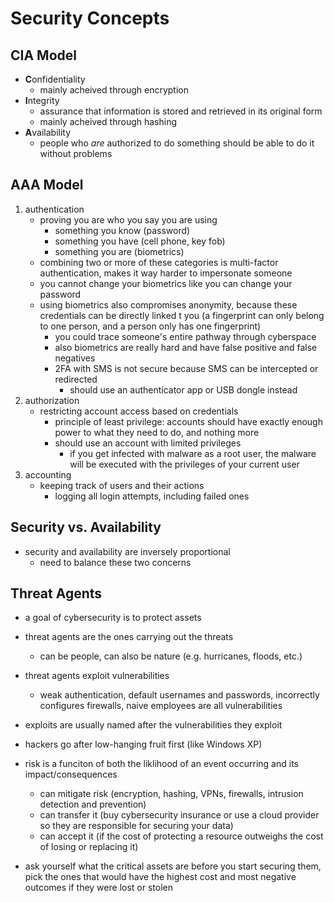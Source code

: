 # Security Concepts

## CIA Model
- **C**onfidentiality
  - mainly acheived through encryption
- **I**ntegrity
  - assurance that information is stored and retrieved in its original form
  - mainly acheived through hashing
- **A**vailability
  - people who _are_ authorized to do something should be able to do it without problems

## AAA Model
1. authentication
   - proving you are who you say you are using
     - something you know (password)
     - something you have (cell phone, key fob)
     - something you are (biometrics)
   - combining two or more of these categories is multi-factor authentication, makes it way harder to impersonate someone
   - you cannot change your biometrics like you can change your password
   - using biometrics also compromises anonymity, because these credentials can be directly linked t you (a fingerprint can only belong to one person, and a person only has one fingerprint)
     - you could trace someone's entire pathway through cyberspace
     - also biometrics are really hard and have false positive and false negatives
     - 2FA with SMS is not secure because SMS can be intercepted or redirected
       - should use an authenticator app or USB dongle instead
2. authorization
   - restricting account access based on credentials
     - principle of least privilege: accounts should have exactly enough power to what they need to do, and nothing more
     - should use an account with limited privileges
       - if you get infected with malware as a root user, the malware will be executed with the privileges of your current user
3. accounting
   - keeping track of users and their actions
     - logging all login attempts, including failed ones

## Security vs. Availability
- security and availability are inversely proportional
  - need to balance these two concerns

## Threat Agents
- a goal of cybersecurity is to protect assets
- threat agents are the ones carrying out the threats
  - can be people, can also be nature (e.g. hurricanes, floods, etc.)
- threat agents exploit vulnerabilities
  - weak authentication, default usernames and passwords, incorrectly configures firewalls, naive employees are all vulnerabilities
- exploits are usually named after the vulnerabilities they exploit
- hackers go after low-hanging fruit first (like Windows XP)
- risk is a funciton of both the liklihood of an event occurring and its impact/consequences
  - can mitigate risk (encryption, hashing, VPNs, firewalls, intrusion detection and prevention)
  - can transfer it (buy cybersecurity insurance or use a cloud provider so they are responsible for securing your data)
  - can accept it (if the cost of protecting a resource outweighs the cost of losing or replacing it)

- ask yourself what the critical assets are before you start securing them, pick the ones that would have the highest cost and most negative outcomes if they were lost or stolen
